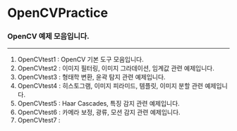 # OpenCVPractice
### OpenCV 예제 모음입니다.
---
 1) OpenCVtest1 : OpenCV 기본 도구 모음입니다.
 2) OpenCVtest2 : 이미지 필터링, 이미지 그라데이션, 임계값 관련 예제입니다.
 3) OpenCVtest3 : 형태학 변환, 윤곽 탐지 관련 예제입니다.
 4) OpenCVtest4 : 히스토그램, 이미지 피라미드, 템플릿, 이미지 분할 관련 예제입니다.
 5) OpenCVtest5 : Haar Cascades, 특징 감지 관련 예제입니다.
 6) OpenCVtest6 : 카메라 보정, 광류, 모션 감지 관련 예제입니다.
 7) OpenCVtest7 : 

